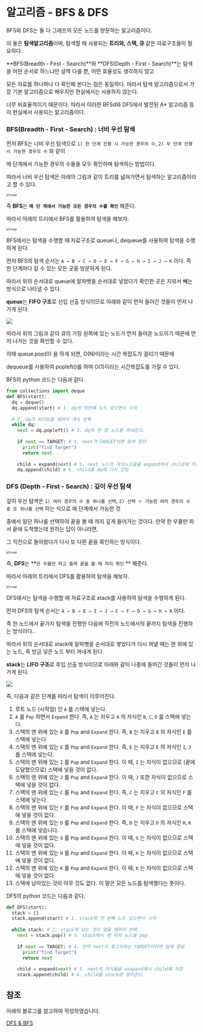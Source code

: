 # 알고리즘 - BFS & DFS

BFS와 DFS는 둘 다 그래프의 모든 노드를 방문하는 알고리즘이다. <br>

이 둘은 **탐색알고리즘**이며, 탐색할 때 사용되는 **트리와, 스택, 큐** 같은 자료구조들이 필요하다. <br>

**BFS(Breadth - First - Search)**와 **DFS(Depth - First - Search)**는 탐색을 어떤 순서로 하느냐만 살짝 다를 뿐, 어떤 효율성도 생각하지 않고 <br>

모든 자료를 하나하나 다 확인해 본다는 점은 동일하다. 따라서 탐색 알고리즘으로서 가장 기본 알고리즘으로 배우지만 현실에서는 사용하지 않는다. <br>

너무 비효율적이기 때문이다. 따라서 이러한 BFSd와 DFS에서 발전된 A* 알고리즘 등이 현실에서 사용되는 알고리즘이다. <br>



### BFS(Breadth - First - Search) : 너비 우선 탐색

먼저 BFS는 너비 우선 탐색으로 `1) 한 단계 진행 시 가능한 경우의 수`,  `2) 두 단계 진행 시 가능한 경우의 수` 와 같이 <br>

매 단계에서 가능한 경우의 수들을 모두 확인하며 탐색하는 방법이다. <br>

따라서 너비 우선 탐색은 아래의 그림과 같이 트리를 넓혀가면서 탐색하는 알고리즘이라고 할 수 있다. <br>

<img src="../images/BFSpython.png" alt="image" style="zoom:50%;" />

즉 **BFS**는 **`매 단 계에서 가능한 모든 경우의 수를 확인`** 해준다. <br>

따라서 아래의 트리에서 BFS를 활용하여 탐색을 해보자. <br>

<img src="../images/BFSDFStree.png" alt="image" style="zoom:50%;" />

BFS에서는 탐색을 수행할 때 자료구조로 queue나, dequeue를 사용하여 탐색을 수행하게 된다. <br>

먼저 BFS의 탐색 순서는 `A → B → C → D → E → F → G → H → I → J → K` 이다. 즉 한 단계마다 갈 수 있는 모든 곳을 방문하게 된다. <br>

따라서 위의 순서대로 queue에 알파벳을 순서대로 넣었다가 확인한 곳은 지워서 빼는 방식으로 나타낼 수 있다. <br>

**queue**는 **FIFO 구조**로 선입 선출 방식이므로 아래와 같이 먼저 들어간 것들이 먼저 나가게 된다. <br>

<img src="../images/BFSqueue.png"/>

따라서 위의 그림과 같이 큐의 가장 왼쪽에 있는 노드가 먼저 들어온 노드이기 때문에 먼저 나가는 것을 확인할 수 있다. <br>

이때 queue.pop(0) 을 하게 되면, O(N)이라는 시간 복잡도가 걸리기 때문에  <br>

dequeue를 사용하여 popleft()를 하여 O(1)이라는 시간복잡도를 가질 수 있다. <br>

BFS의 python 코드는 다음과 같다. <br>

```python
from collections import deque
def BFS(start):
  dq = deque()
  dq.append(start) # 1. dq에 첫번째 노드 넣으면서 시작
  
  # 2. dq가 비어있을 때까지 계속 반복
  while dq:
    next = dq.popleft() # 3. dq의 맨 앞 노드를 꺼내준다.
    
    if next == TARGET: # 4. next가 TARGET이면 탐색 중단
      print("find Target")
      return next
    
    child = expand(next) # 5. next 노드의 자식노드들을 expand하여 child에 저장
    dq.append(child) # 6. child를 dq에 다시 삽입
```



### DFS (Depth - First - Search) : 깊이 우선 탐색

 깊이 우선 탐색은 `1) 여러 경우의 수 중 하나를 선택`, `2) 선택 ㅜ 가능한 여러 경우의 수 중 또 하나를 선택` 하는 식으로 매 단계에서 가능한 것 <br>

중에서 일단 하나를 선택하여 끝을 볼 때 까지 깊게 들어가는 것이다. 만약 한 우물만 파서 끝에 도착했는데 원하는 답이 아니라면, <br>

그 직전으로 돌아왔다가 다시 또 다른 끝을 확인하는 방식이다. <br>

<img src="../images/DFSpython.png" alt="image" style="zoom:50%;" />

즉, **DFS**는 **`한 우물만 파고 들며 끝을 볼 때 까지 확인` ** 해준다. <br>

따라서 아래의 트리에서 DFS를 활용하여 탐색을 해보자. <br>

<img src="../images/BFSDFStree.png" alt="image" style="zoom:50%;" />

DFS에서는 탐색을 수행할 때 자료구조로 stack를 사용하여 탐색을 수행하게 된다. <br>

먼저 DFS의 탐색 순서는 `A → B → E → I → J → C → F → D → G → H → K` 이다. <br>

즉 한 노드에서 끝가지 탐색을 진행한 다음에 직전의 노드에서의 끝까지 탐색을 진행하는 방식이다.. <br>

따라서 위의 순서대로 stack에 알파벳을 순서대로 쌓았다가 다시 꺼낼 때는 맨 위에 있는 노드, 즉 방금 넣은 노드 부터 꺼내게 된다. <br>

**stack**는 **LIFO 구조**로 후입 선출 방식이므로 아래와 같이 나중에 들어간 것들이 먼저 나가게 된다. <br>

<img src="../images/DFSstack.png"/>

즉, 다음과 같은 단계를 따라서 탐색이 이루어진다. <br>

1. 루트 노드 (시작점) 인 `A` 를 스택에 넣는다.
2. `A` 를 `Pop` 하면서 `Expand` 한다. 즉, `A` 는 지우고 `A` 의 자식인 `B`, `C`, `D` 를 스택에 넣는다.
3. 스택의 맨 위에 있는 `B` 를 `Pop` and `Expand` 한다. 즉, `B` 는 지우고 `B` 의 자식인 `E` 를 스택에 넣는다.
4. 스택의 맨 위에 있는 `E` 를 `Pop` and `Expand` 한다. 즉, `E` 는 지우고 `E` 의 자식인 `I`, `J` 를 스택에 넣는다.
5. 스택의 맨 위에 있는 `I` 를 `Pop` and `Expand` 한다. 이 때, `I` 는 자식이 없으므로 (끝에 도달했으므로) 스택에 넣을 것이 없다.
6. 스택의 맨 위에 있는 `J` 를 `Pop` and `Expand` 한다. 이 때, `J` 또한 자식이 없으므로 스택에 넣을 것이 없다.
7. 스택의 맨 위에 있는 `C` 를 `Pop` and `Expand` 한다. 즉, `C` 는 지우고 `C` 의 자식인 `F` 를 스택에 넣는다.
8. 스택의 맨 위에 있는 `F` 를 `Pop` and `Expand` 한다. 이 때, `F` 는 자식이 없으므로 스택에 넣을 것이 없다.
9. 스택의 맨 위에 있는 `D` 를 `Pop` and `Expand` 한다. 즉, `D` 는 지우고 `D` 의 자식인 `H`, `K` 를 스택에 넣습니다.
10. 스택의 맨 위에 있는 `G` 를 `Pop` and `Expand` 한다. 이 때, `G` 는 자식이 없으므로 스택에 넣을 것이 없다.
11. 스택의 맨 위에 있는 `H` 를 `Pop` and `Expand` 한다. 이 때, `H` 는 자식이 없으므로 스택에 넣을 것이 없다.
12. 스택의 맨 위에 있는 `K` 를 `Pop` and `Expand` 한다. 이 때, `K` 는 자식이 없으므로 스택에 넣을 것이 없다.
13. 스택에 남아있는 것이 아무 것도 없다. 이 말은 모든 노드를 탐색했다는 뜻이다. 



DFS의 python 코드는 다음과 같다. <br>

```python
def DFS(start):
  stack = []
  stack.append(start) # 1. stack에 첫 번째 노드 넣으면서 시작
  
  while stack: # 2. stack에 남는 것이 없을 때까지 반복
    next = stack.pop() # 3. stack에서 맨 위의 노드를 pop
    
    if next == TARGET: # 4. 만약 next가 찾고자하는 TARGET이라면 탐색 종료
      print("find Target")
      return next
    
    child = expand(next) # 5. next의 자식들을 exapand해서 child에 저장
    stack.append(child) # 6. child를 stack에 쌓아준다. 
```





## 참조 

아래의 블로그를 참고하여 작성하였습니다. <br>

[DFS & BFS](https://jeinalog.tistory.com/18) <br>



